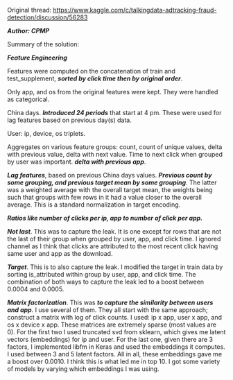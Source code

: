 Original thread: https://www.kaggle.com/c/talkingdata-adtracking-fraud-detection/discussion/56283

***Author: CPMP***
 
Summary of the solution:

***Feature Engineering***

Features were computed on the concatenation of train and test_supplement, ***sorted by click time then by original order***.

Only app, and os from the original features were kept. They were handled as categorical.

China days. ***Introduced 24 periods*** that start at 4 pm. These were used for lag features based on previous day(s) data.

User: ip, device, os triplets.

Aggregates on various feature groups: count, count of unique values, delta with previous value, delta with next value. Time to next click when grouped by user was important. ***delta with previous app***.

***Lag features***, based on previous China days values. ***Previous count by some grouping, and previous target mean by some grouping***. The latter was a weighted average with the overall target mean, the weights being such that groups with few rows in it had a value closer to the overall average. This is a standard normalization in target encoding.

***Ratios like number of clicks per ip, app to number of click per app.***

***Not last***. This was to capture the leak. It is one except for rows that are not the last of their group when grouped by user, app, and click time. I ignored channel as I think that clicks are attributed to the most recent click having same user and app as the download.

***Target***. This is to also capture the leak. I modified the target in train data by sorting is_attributed within group by user, app, and click time. The combination of both ways to capture the leak led to a boost between 0.0004 and 0.0005.

***Matrix factorization***. This was ***to capture the similarity between users and app***. I use several of them. They all start with the same approach; construct a matrix with log of click counts. I used: ip x app, user x app, and os x device x app. These matrices are extremely sparse (most values are 0). For the first two I used truncated svd from sklearn, which gives me latent vectors (embeddings) for ip and user. For the last one, given there are 3 factors, I implemented libfm in Keras and used the embeddings it computes. I used between 3 and 5 latent factors. All in all, these embeddings gave me a boost over 0.0010. I think this is what led me in top 10. I got some variety of models by varying which embeddings I was using.
